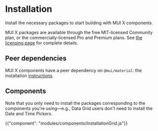 # Installation

<p class="description">Install the necessary packages to start building with MUI X components.</p>

MUI X packages are available through the free MIT-licensed Community plan, or the commercially-licensed Pro and Premium plans.
See [the licensing page](/x/introduction/licensing/) for complete details.

## Peer dependencies

MUI X components have a peer dependency on `@mui/material`: the installation [instructions](/material-ui/getting-started/installation/).

## Components

Note that you only need to install the packages corresponding to the components you're using—e.g., Data Grid users don't need to install the Date and Time Pickers.

{{"component": "modules/components/InstallationGrid.js"}}
